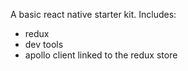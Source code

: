 A basic react native starter kit. Includes:

- redux
- dev tools
- apollo client linked to the redux store